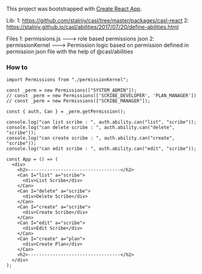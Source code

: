 This project was bootstrapped with [Create React App](https://github.com/facebookincubator/create-react-app).

Lib: 
1: https://github.com/stalniy/casl/tree/master/packages/casl-react
2: https://stalniy.github.io/casl/abilities/2017/07/20/define-abilities.html

Files
1: permissions.js ---> role based permissions json
2: permissionKernel ---> Permission logic based on permission defined in permission json file with 
the help of @casl/abilities

### How to 
```
import Permissions from "./permissionKernel";

const _perm = new Permissions(["SYSTEM_ADMIN"]);
// const _perm = new Permissions(['SCRIBE_DEVELOPER', 'PLAN_MANAGER'])
// const _perm = new Permissions(["SCRIBE_MANAGER"]);

const { auth, Can } = _perm.getPermission();

console.log("can list scribe : ", auth.ability.can("list", "scribe"));
console.log("can delete scribe : ", auth.ability.can("delete", "scribe"));
console.log("can create scribe : ", auth.ability.can("create", "scribe"));
console.log("can edit scribe : ", auth.ability.can("edit", "scribe"));

const App = () => (
  <div>
    <h2>----------------------------------</h2>
    <Can I="list" a="scribe">
      <div>List Scribe</div>
    </Can>
    <Can I="delete" a="scribe">
      <div>Delete Scribe</div>
    </Can>
    <Can I="create" a="scribe">
      <div>Create Scribe</div>
    </Can>
    <Can I="edit" a="scribe">
      <div>Edit Scribe</div>
    </Can>
    <Can I="create" a="plan">
      <div>Create Plan</div>
    </Can>
    <h2>----------------------------------</h2>
  </div>
);
```
